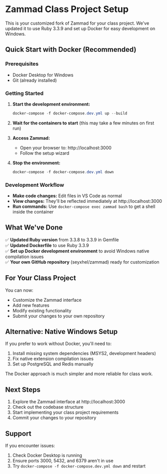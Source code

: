 # Zammad Class Project Setup

This is your customized fork of Zammad for your class project. We've updated it to use Ruby 3.3.9 and set up Docker for easy development on Windows.

## Quick Start with Docker (Recommended)

### Prerequisites
- Docker Desktop for Windows
- Git (already installed)

### Getting Started

1. **Start the development environment:**
   ```powershell
   docker-compose -f docker-compose.dev.yml up --build
   ```

2. **Wait for the containers to start** (this may take a few minutes on first run)

3. **Access Zammad:**
   - Open your browser to: http://localhost:3000
   - Follow the setup wizard

4. **Stop the environment:**
   ```powershell
   docker-compose -f docker-compose.dev.yml down
   ```

### Development Workflow

- **Make code changes:** Edit files in VS Code as normal
- **View changes:** They'll be reflected immediately at http://localhost:3000
- **Run commands:** Use `docker-compose exec zammad bash` to get a shell inside the container

## What We've Done

✅ **Updated Ruby version** from 3.3.8 to 3.3.9 in Gemfile  
✅ **Updated Dockerfile** to use Ruby 3.3.9  
✅ **Set up Docker development environment** to avoid Windows native compilation issues  
✅ **Your own GitHub repository** (seyxhel/zammad) ready for customization  

## For Your Class Project

You can now:
- Customize the Zammad interface
- Add new features
- Modify existing functionality
- Submit your changes to your own repository

## Alternative: Native Windows Setup

If you prefer to work without Docker, you'll need to:

1. Install missing system dependencies (MSYS2, development headers)
2. Fix native extension compilation issues
3. Set up PostgreSQL and Redis manually

The Docker approach is much simpler and more reliable for class work.

## Next Steps

1. Explore the Zammad interface at http://localhost:3000
2. Check out the codebase structure
3. Start implementing your class project requirements
4. Commit your changes to your repository

## Support

If you encounter issues:
1. Check Docker Desktop is running
2. Ensure ports 3000, 5432, and 6379 aren't in use
3. Try `docker-compose -f docker-compose.dev.yml down` and restart
